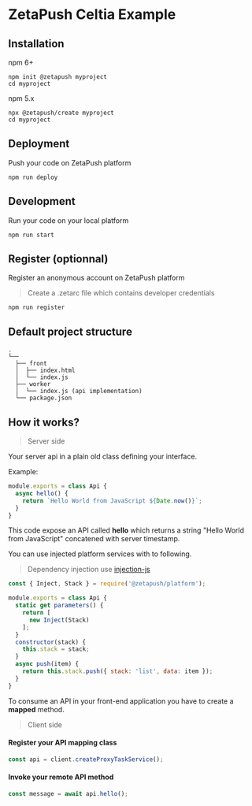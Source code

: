 # ZetaPush Celtia Example

## Installation

npm 6+

```console
npm init @zetapush myproject
cd myproject
```

npm 5.x

```console
npx @zetapush/create myproject
cd myproject
```

## Deployment

Push your code on ZetaPush platform

```console
npm run deploy
```

## Development

Run your code on your local platform

```console
npm run start
```

## Register (optionnal)

Register an anonymous account on ZetaPush platform

> Create a .zetarc file which contains developer credentials

```console
npm run register
```

## Default project structure

```console
.
└──
  ├── front
  │  ├── index.html
  │  └── index.js
  ├── worker
  │  └── index.js (api implementation)
  └── package.json
```

## How it works?

> Server side

Your server api in a plain old class defining your interface.

Example:

```js
module.exports = class Api {
  async hello() {
    return `Hello World from JavaScript ${Date.now()}`;
  }
}
```

This code expose an API called **hello** which returns a string "Hello World from JavaScript" concatened with server timestamp.

You can use injected platform services with to following.

> Dependency injection use [injection-js](https://github.com/mgechev/injection-js)

```js
const { Inject, Stack } = require('@zetapush/platform');

module.exports = class Api {
  static get parameters() {
    return [
      new Inject(Stack)
    ];
  }
  constructor(stack) {
    this.stack = stack;
  }
  async push(item) {
    return this.stack.push({ stack: 'list', data: item });
  }
}
```

To consume an API in your front-end application you have to create a **mapped** method.

> Client side

#### Register your API mapping class

```js
const api = client.createProxyTaskService();
```

#### Invoke your remote API method

```js
const message = await api.hello();
```
